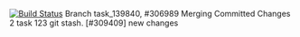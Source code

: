 [![Build Status](https://travis-ci.com/vladislav-buivol/job4j_threads.svg?branch=task_124176)](https://travis-ci.com/vladislav-buivol/job4j_threads.svg?branch=task_139840)
Branch task_139840, #306989
Merging Committed Changes 2
task 123
git stash. [#309409]
new changes